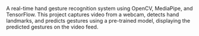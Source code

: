 A real-time hand gesture recognition system using OpenCV, MediaPipe, and TensorFlow. This project captures video from a webcam, detects hand landmarks, and predicts gestures using a pre-trained model, displaying the predicted gestures on the video feed.
